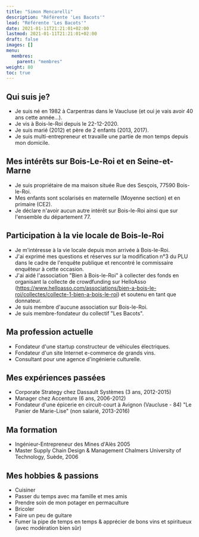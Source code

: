 ```yaml
---
title: "Simon Mencarelli"
description: "Référente 'Les Bacots'"
lead: "Référente 'Les Bacots'"
date: 2021-01-11T21:21:01+02:00
lastmod: 2021-01-11T21:21:01+02:00
draft: false
images: []
menu:
  membres:
    parent: "membres"
weight: 80
toc: true
---
```


## Qui suis je?

- Je suis né en 1982 à Carpentras dans le Vaucluse (et oui je vais avoir 40 ans cette année...).
- Je vis à Bois-le-Roi depuis le 22-12-2020.
- Je suis marié (2012) et père de 2 enfants (2013, 2017).
- Je suis multi-entrepreneur et travaille une partie de mon temps depuis mon domicile.

## Mes intérêts sur Bois-Le-Roi et en Seine-et-Marne

- Je suis propriétaire de ma maison située Rue des Sesçois, 77590 Bois-le-Roi.
- Mes enfants sont scolarisés en maternelle (Moyenne section) et en primaire (CE2).
- Je déclare n'avoir aucun autre intérêt sur Bois-le-Roi ainsi que sur l'ensemble du département 77.

## Participation à la vie locale de Bois-le-Roi

- Je m'intéresse à la vie locale depuis mon arrivée à Bois-le-Roi.
- J'ai exprimé mes questions et réserves sur la modification n°3 du PLU dans le cadre de l'enquête publique et rencontré le commissaire enquêteur à cette occasion.
- J'ai aidé l'association "Bien à Bois-le-Roi" à collecter des fonds en organisant la collecte de crowdfunding sur HelloAsso (https://www.helloasso.com/associations/bien-a-bois-le-roi/collectes/collecte-1-bien-a-bois-le-roi) et soutenu en tant que donnateur.
- Je suis membre d'aucune association sur Bois-le-Roi.
- Je suis membre-fondateur du collectif "Les Bacots".

## Ma profession actuelle

- Fondateur d'une startup constructeur de véhicules électriques.
- Fondateur d'un site Internet e-commerce de grands vins.
- Consultant pour une agence d'ingénierie culturelle.

## Mes expériences passées

- Corporate Strategy chez Dassault Systèmes (3 ans, 2012-2015)
- Manager chez Accenture (6 ans, 2006-2012)
- Fondateur d'une épicerie en circuit-court à Avignon (Vaucluse - 84) "Le Panier de Marie-Lise" (non salarié, 2013-2016)

## Ma formation

- Ingénieur-Entrepreneur des Mines d'Alès 2005
- Master Supply Chain Design & Management Chalmers University of Technology, Suède, 2006

## Mes hobbies & passions

- Cuisiner
- Passer du temps avec ma famille et mes amis
- Prendre soin de mon potager en permaculture
- Bricoler
- Faire un peu de guitare
- Fumer la pipe de temps en temps & apprécier de bons vins et spiritueux (avec modération bien sûr)
